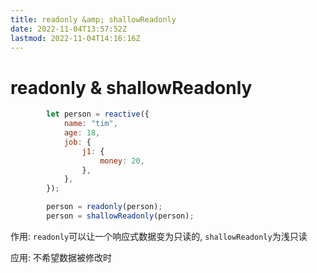 ```yaml
---
title: readonly &amp; shallowReadonly
date: 2022-11-04T13:57:52Z
lastmod: 2022-11-04T14:16:16Z
---
```


# readonly & shallowReadonly

```js
        let person = reactive({
            name: "tim",
            age: 18,
            job: {
                j1: {
                    money: 20,
                },
            },
        });

        person = readonly(person);
        person = shallowReadonly(person);
```

作用: `readonly`​可以让一个响应式数据变为只读的, `shallowReadonly`​为浅只读

应用: 不希望数据被修改时

‍
